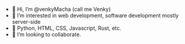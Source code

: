 - 👋 Hi, I’m @venkyMacha (call me Venky)
- 👀 I’m interested in web development, software development mostly server-side
- 🌱 Python, HTML, CSS, Javascript, Rust, etc.
- 💞️ I’m looking to collaborate.

<!---
venkyMacha/venkyMacha is a ✨ special ✨ repository because its `README.md` (this file) appears on your GitHub profile.
You can click the Preview link to take a look at your changes.
--->

